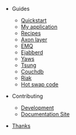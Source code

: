 <!-- docs/_sidebar.md -->

- Guides

  - [Quickstart](guides-quickstart)
  - [My application](guides-my-application)
  - [Recipes](guides-a-tiny-recipe)
  - [Axon layer](guides-axon-layer)
  - [EMQ](guides-emqx)
  - [Ejabberd](guides-ejabberd)
  - [Yaws](guides-yaws)
  - [Tsung](guides-tsung)
  - [Couchdb](guides-couchdb)
  - [Riak](guides-riak)
  - [Hot swap code](guides-how-swap-code)

- Contributing

  - [Development](contributing-meta-erlang)
  - [Documentation Site](contributing-doc-site)

- [Thanks](thanks)
